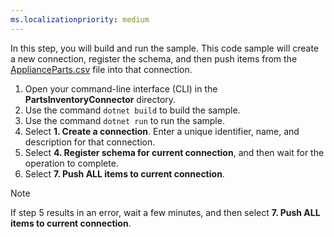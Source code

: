 ```yaml
---
ms.localizationpriority: medium
---
```


<!-- markdownlint-disable MD041 -->

In this step, you will build and run the sample. This code sample will create a new connection, register the schema, and then push items from the [ApplianceParts.csv](https://github.com/microsoftgraph/msgraph-search-connector-sample/blob/main/PartsInventoryConnector/ApplianceParts.csv) file into that connection.

1. Open your command-line interface (CLI) in the **PartsInventoryConnector** directory.
2. Use the command `dotnet build` to build the sample.
3. Use the command `dotnet run` to run the sample.
4. Select **1. Create a connection**. Enter a unique identifier, name, and description for that connection.
5. Select **4. Register schema for current connection**, and then wait for the operation to complete.
6. Select **7. Push ALL items to current connection**.

  > [!NOTE]
  > If step 5 results in an error, wait a few minutes, and then select **7. Push ALL items to current connection**.
